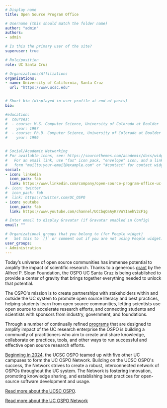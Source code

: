 ```yaml
---
# Display name
title: Open Source Program Office

# Username (this should match the folder name)
author: "admin"
authors:
- admin

# Is this the primary user of the site?
superuser: true

# Role/position
role: UC Santa Cruz

# Organizations/Affiliations
organizations:
- name: University of California, Santa Cruz
  url: "https://www.ucsc.edu"


# Short bio (displayed in user profile at end of posts)
bio: 

#education:
#  courses:
#  - course: M.S. Computer Science, University of Colorado at Boulder
#    year: 1997
#  - course: Ph.D. Computer Science, University of Colorado at Boulder
#    year: 1999


# Social/Academic Networking
# For available icons, see: https://sourcethemes.com/academic/docs/widgets/#icons
#   For an email link, use "fas" icon pack, "envelope" icon, and a link in the
#   form "mailto:your-email@example.com" or "#contact" for contact widget.
social:
- icon: linkedin
  icon_pack: fab
  link: https://www.linkedin.com/company/open-source-program-office-uc-santa-cruz/?viewAsMember=true
#- icon: twitter
#  icon_pack: fab
#  link: https://twitter.com/UC_OSPO
- icon: youtube
  icon_pack: fab
  link: https://www.youtube.com/channel/UCCbqOaAyKrVuYIaehV2cF1g

# Enter email to display Gravatar (if Gravatar enabled in Config)
email: ""

# Organizational groups that you belong to (for People widget)
#   Set this to `[]` or comment out if you are not using People widget.  
user_groups:
- Administration
---
```


Today’s universe of open source communities has immense potential to amplify the impact of scientific research. Thanks to a generous [grant](https://sloan.org/grant-detail/9723) by the Alfred P. Sloan Foundation, the OSPO UC Santa Cruz is being established to provide a center of gravity that brings together everything needed to unlock that potential. 

The OSPO's mission is to create partnerships with stakeholders within and outside the UC system to promote open source literacy and best practices, helping students learn from open source communities, letting scientists use open source to accelerate research efforts, and connecting students and scientists with sponsors from industry, government, and foundations. 

Through a number of continually refined [programs](#programs) that are designed to amplify impact of the UC research enterprise the OSPO is building a community of practitioners who aim to create and share knowledge, collaborate on practices, tools, and other ways to run successful and effective open source research efforts. 

[Beginning in 2024](https://news.ucsc.edu/2024/04/uc-ospo-network.html), the UCSC OSPO teamed up with five other UC campuses to form the UC OSPO Network. Building on the UCSC OSPO's success, the Network strives to create a robust, interconnected network of OSPOs throughout the UC system. The Network is fostering innovation, promoting knowledge sharing, and establishing best practices for open-source software development and usage.

<!--- The OSPO is formed by its [Community](#community) participants and [Members](#members). --->

[Read more about the UCSC OSPO](/#about).

[Read more about the UC OSPO Network](https://ucospo.net/)

<!--- about the group, join the [community](#community) or [become a supporter](#join) to get involved. --->
